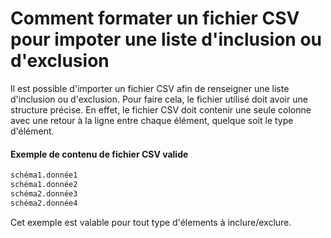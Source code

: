 # Comment formater un fichier CSV pour impoter une liste d'inclusion ou d'exclusion

Il est possible d'importer un fichier CSV afin de renseigner une liste d'inclusion ou d'exclusion. Pour faire cela, le fichier utilisé doit avoir une structure précise. En effet, le fichier CSV doit contenir une seule colonne avec une retour à la ligne entre chaque élément, quelque soit le type d'élément.

#### Exemple de contenu de fichier CSV valide

```txt
schéma1.donnée1
schéma1.donnée2
schéma2.donnée3
schéma2.donnée4
```

Cet exemple est valable pour tout type d'élements à inclure/exclure.
